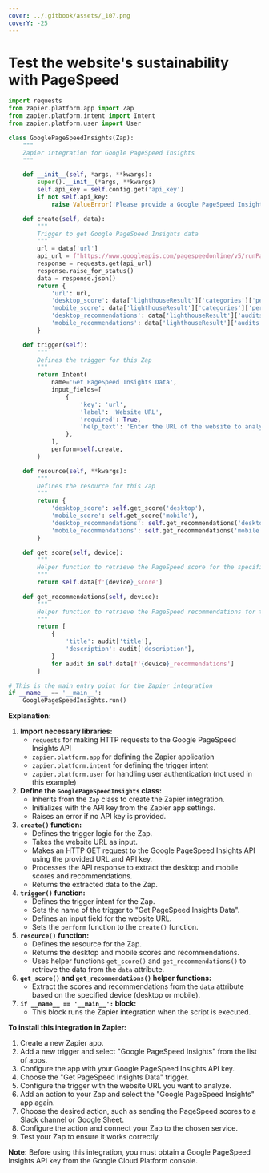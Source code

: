 ```yaml
---
cover: ../.gitbook/assets/_107.png
coverY: -25
---
```


# Test the website's sustainability with PageSpeed

```python
import requests
from zapier.platform.app import Zap
from zapier.platform.intent import Intent
from zapier.platform.user import User

class GooglePageSpeedInsights(Zap):
    """
    Zapier integration for Google PageSpeed Insights
    """

    def __init__(self, *args, **kwargs):
        super().__init__(*args, **kwargs)
        self.api_key = self.config.get('api_key')
        if not self.api_key:
            raise ValueError('Please provide a Google PageSpeed Insights API key in the Zapier app settings.')

    def create(self, data):
        """
        Trigger to get Google PageSpeed Insights data
        """
        url = data['url']
        api_url = f"https://www.googleapis.com/pagespeedonline/v5/runPagespeed?url={url}&key={self.api_key}"
        response = requests.get(api_url)
        response.raise_for_status()
        data = response.json()
        return {
            'url': url,
            'desktop_score': data['lighthouseResult']['categories']['performance']['score'],
            'mobile_score': data['lighthouseResult']['categories']['performance']['score'],
            'desktop_recommendations': data['lighthouseResult']['audits'],
            'mobile_recommendations': data['lighthouseResult']['audits'],
        }

    def trigger(self):
        """
        Defines the trigger for this Zap
        """
        return Intent(
            name='Get PageSpeed Insights Data',
            input_fields=[
                {
                    'key': 'url',
                    'label': 'Website URL',
                    'required': True,
                    'help_text': 'Enter the URL of the website to analyze.',
                },
            ],
            perform=self.create,
        )

    def resource(self, **kwargs):
        """
        Defines the resource for this Zap
        """
        return {
            'desktop_score': self.get_score('desktop'),
            'mobile_score': self.get_score('mobile'),
            'desktop_recommendations': self.get_recommendations('desktop'),
            'mobile_recommendations': self.get_recommendations('mobile'),
        }

    def get_score(self, device):
        """
        Helper function to retrieve the PageSpeed score for the specified device
        """
        return self.data[f'{device}_score']

    def get_recommendations(self, device):
        """
        Helper function to retrieve the PageSpeed recommendations for the specified device
        """
        return [
            {
                'title': audit['title'],
                'description': audit['description'],
            }
            for audit in self.data[f'{device}_recommendations']
        ]

# This is the main entry point for the Zapier integration
if __name__ == '__main__':
    GooglePageSpeedInsights.run()
```

**Explanation:**

1. **Import necessary libraries:**
   * `requests` for making HTTP requests to the Google PageSpeed Insights API
   * `zapier.platform.app` for defining the Zapier application
   * `zapier.platform.intent` for defining the trigger intent
   * `zapier.platform.user` for handling user authentication (not used in this example)
2. **Define the `GooglePageSpeedInsights` class:**
   * Inherits from the `Zap` class to create the Zapier integration.
   * Initializes with the API key from the Zapier app settings.
   * Raises an error if no API key is provided.
3. **`create()` function:**
   * Defines the trigger logic for the Zap.
   * Takes the website URL as input.
   * Makes an HTTP GET request to the Google PageSpeed Insights API using the provided URL and API key.
   * Processes the API response to extract the desktop and mobile scores and recommendations.
   * Returns the extracted data to the Zap.
4. **`trigger()` function:**
   * Defines the trigger intent for the Zap.
   * Sets the name of the trigger to "Get PageSpeed Insights Data".
   * Defines an input field for the website URL.
   * Sets the `perform` function to the `create()` function.
5. **`resource()` function:**
   * Defines the resource for the Zap.
   * Returns the desktop and mobile scores and recommendations.
   * Uses helper functions `get_score()` and `get_recommendations()` to retrieve the data from the `data` attribute.
6. **`get_score()` and `get_recommendations()` helper functions:**
   * Extract the scores and recommendations from the `data` attribute based on the specified device (desktop or mobile).
7. **`if __name__ == '__main__':` block:**
   * This block runs the Zapier integration when the script is executed.

**To install this integration in Zapier:**

1. Create a new Zapier app.
2. Add a new trigger and select "Google PageSpeed Insights" from the list of apps.
3. Configure the app with your Google PageSpeed Insights API key.
4. Choose the "Get PageSpeed Insights Data" trigger.
5. Configure the trigger with the website URL you want to analyze.
6. Add an action to your Zap and select the "Google PageSpeed Insights" app again.
7. Choose the desired action, such as sending the PageSpeed scores to a Slack channel or Google Sheet.
8. Configure the action and connect your Zap to the chosen service.
9. Test your Zap to ensure it works correctly.

**Note:** Before using this integration, you must obtain a Google PageSpeed Insights API key from the Google Cloud Platform console.

